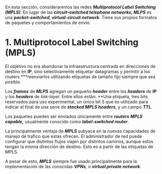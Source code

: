 En esta sección, consideraremos las redes ***Multiprotocol Label Switching (MPLS)***. En lugar de las ***circuit-switched telephone networks, MLPS*** es una ***packet-switched, virtual-circuit network***. Tiene sus propios formatos de paquetes y comportamientos de envío.

# 1. Multiprotocol Label Switching (MPLS)

El objetivo no era abandonar la infraestructura centrada en direcciones de destino en **IP**, sino selectivamente etiquetar datagramas y permitir a los routers ***reenviarlos utilizando etiquetas de tamaño fijo siempre que sea posible.

Los ***frames*** de ***MLPS*** agregan un pequeño ***header*** entre los ***headers*** de **IP** y los ***headers*** de *link-layer.* Entre ellos están: **Una etiqueta, tres bits reservados para uso experimental, un único bit S que es utilizado para indicar el final de una serie de ***stacked MPLS headers***, y un campo ***TTL***.

Los paquetes pueden ser enviados únicamente entre ***routers*** ***MPLS capable,*** usualmente conocido como ***label-switched router***.

La principalmente ventaja de ***MPLS*** subyace en la nuevas capacidades de manejo de trafico que estas ofrecen. El administrador de red puede configurar que distintos flujos viajen por distintos caminos, aunque estos tengan la misma dirección de destino. Esto es a partir de las etiquetas de MPLS.

A pesar de esto, ***MPLS*** siempre fue usado principalmente para la implementación de las conocidas ***VPNs***, o ***virtual private network***.